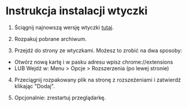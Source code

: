 # Instrukcja instalacji wtyczki

1. Ściągnij najnowszą wersję wtyczki [tutaj](https://github.com/Wruczek/FakeCommentsHider/releases/download/release/FakeCommentsHider.zip).

2. Rozpakuj pobrane archiwum.

3. Przejdź do strony ze wtyczkami. Możesz to zrobić na dwa sposoby:
  - Otwórz nową kartę i w pasku adresu wpisz chrome://extensions
  - LUB Wejdź w: Menu > Opcje > Rozszerzenia (po lewej stronie)

4. Przeciągnij rozpakowany plik na stronę z rozszeżeniami i zatwierdź klikając "Dodaj".

5. Opcjonalnie: zrestartuj przeglądarkę.
